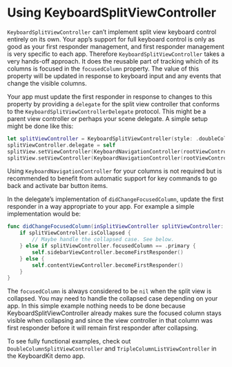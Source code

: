 #  Using KeyboardSplitViewController

`KeyboardSplitViewController` can’t implement split view keyboard control entirely on its own. Your app’s support for full keyboard control is only as good as your first responder management, and first responder management is very specific to each app. Therefore `KeyboardSplitViewController` takes a very hands-off approach. It does the reusable part of tracking which of its columns is focused in the `focusedColumn` property. The value of this property will be updated in response to keyboard input and any events that change the visible columns.

Your app must update the first responder in response to changes to this property by providing a `delegate` for the split view controller that conforms to the `KeyboardSplitViewControllerDelegate` protocol. This might be a parent view controller or perhaps your scene delegate. A simple setup might be done like this:

```swift
let splitViewController = KeyboardSplitViewController(style: .doubleColumn)
splitViewController.delegate = self
splitView.setViewController(KeyboardNavigationController(rootViewController: self.sidebarViewController), for: .primary)
splitView.setViewController(KeyboardNavigationController(rootViewController: self.contentViewController), for: .secondary)
```

Using `KeyboardNavigationController` for your columns is not required but is recommended to benefit from automatic support for key commands to go back and activate bar button items.

In the delegate’s implementation of `didChangeFocusedColumn`, update the first responder in a way appropriate to your app. For example a simple implementation would be:

```swift
func didChangeFocusedColumn(inSplitViewController splitViewController: KeyboardSplitViewController) {
    if splitViewController.isCollapsed {
        // Maybe handle the collapsed case. See below.
    } else if splitViewController.focusedColumn == .primary {
        self.sidebarViewController.becomeFirstResponder()
    } else {
        self.contentViewController.becomeFirstResponder()
    }
}
```

The `focusedColumn` is always considered to be `nil` when the split view is collapsed. You may need to handle the collapsed case depending on your app. In this simple example nothing needs to be done because KeyboardSplitViewController already makes sure the focused column stays visible when collapsing and since the view controller in that column was first responder before it will remain first responder after collapsing.

To see fully functional examples, check out `DoubleColumnSplitViewController` and `TripleColumnListViewController` in the KeyboardKit demo app.
